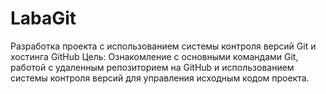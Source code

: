 # LabaGit
Разработка проекта с использованием системы контроля версий Git и хостинга GitHub
Цель: Ознакомление с основными командами Git, работой с удаленным репозиторием на GitHub и использованием системы контроля версий для управления исходным кодом проекта.


